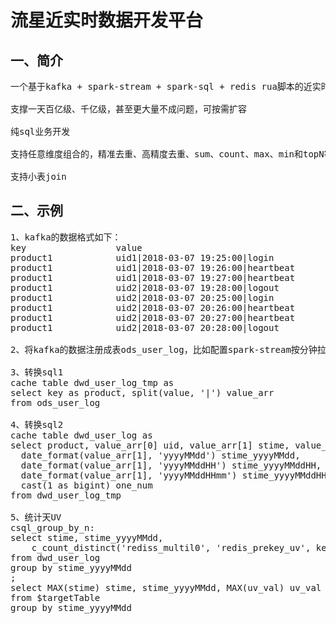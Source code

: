 流星近实时数据开发平台
===================

一、简介
---------------------
<pre>
一个基于kafka + spark-stream + spark-sql + redis rua脚本的近实时计算平台

支撑一天百亿级、千亿级，甚至更大量不成问题，可按需扩容

纯sql业务开发

支持任意维度组合的，精准去重、高精度去重、sum、count、max、min和topN等

支持小表join
</pre>

二、示例
---------------------
<pre>
1、kafka的数据格式如下：
key                 value
product1            uid1|2018-03-07 19:25:00|login
product1            uid1|2018-03-07 19:26:00|heartbeat
product1            uid1|2018-03-07 19:27:00|heartbeat
product1            uid2|2018-03-07 19:28:00|logout
product1            uid2|2018-03-07 20:25:00|login
product1            uid2|2018-03-07 20:26:00|heartbeat
product1            uid2|2018-03-07 20:27:00|heartbeat
product1            uid2|2018-03-07 20:28:00|logout

2、将kafka的数据注册成表ods_user_log，比如配置spark-stream按分钟拉取

3、转换sql1
cache table dwd_user_log_tmp as
select key as product, split(value, '|') value_arr
from ods_user_log

4、转换sql2
cache table dwd_user_log as
select product, value_arr[0] uid, value_arr[1] stime, value_arr[2] action,
  date_format(value_arr[1], 'yyyyMMdd') stime_yyyyMMdd, 
  date_format(value_arr[1], 'yyyyMMddHH') stime_yyyyMMddHH, 
  date_format(value_arr[1], 'yyyyMMddHHmm') stime_yyyyMMddHHmm,
  cast(1 as bigint) one_num
from dwd_user_log_tmp

5、统计天UV
csql_group_by_n:
select stime, stime_yyyyMMdd,
    c_count_distinct('rediss_multil0', 'redis_prekey_uv', key(stime_yyyyMMdd), value(uid), 5000, ${DateUtils2.expireAtDay(1, 1, 30)}, 0) uv_val
from dwd_user_log
group by stime_yyyyMMdd
;
select MAX(stime) stime, stime_yyyyMMdd, MAX(uv_val) uv_val
from $targetTable
group by stime_yyyyMMdd

</pre>